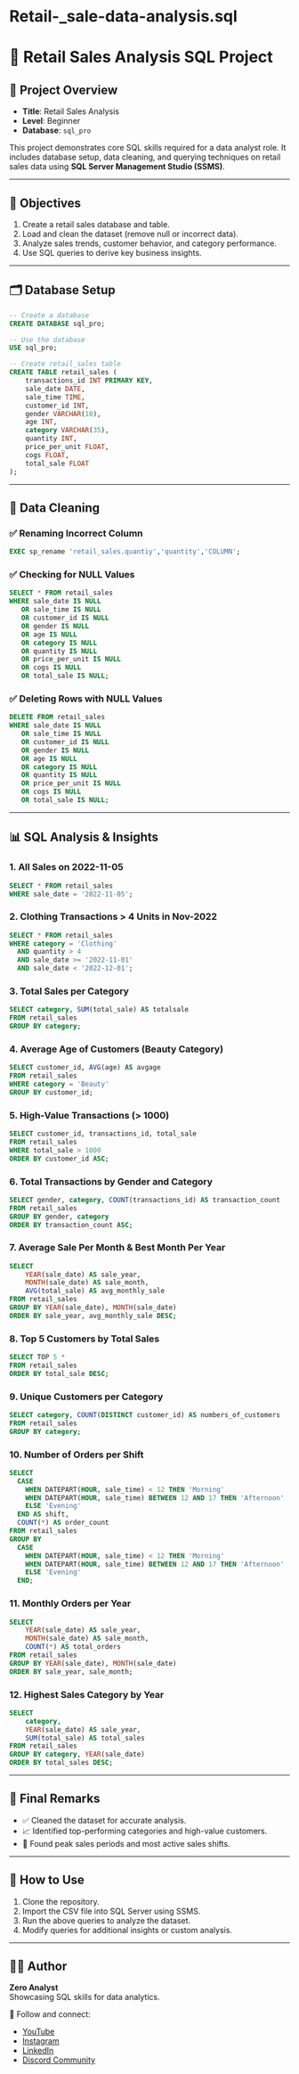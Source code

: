 # Retail-_sale-data-analysis.sql

# 🛒 Retail Sales Analysis SQL Project

## 📌 Project Overview

- **Title**: Retail Sales Analysis  
- **Level**: Beginner  
- **Database**: `sql_pro`

This project demonstrates core SQL skills required for a data analyst role. It includes database setup, data cleaning, and querying techniques on retail sales data using **SQL Server Management Studio (SSMS)**.

---

## 🎯 Objectives

1. Create a retail sales database and table.
2. Load and clean the dataset (remove null or incorrect data).
3. Analyze sales trends, customer behavior, and category performance.
4. Use SQL queries to derive key business insights.

---

## 🗂️ Database Setup

```sql
-- Create a database
CREATE DATABASE sql_pro;

-- Use the database
USE sql_pro;

-- Create retail_sales table
CREATE TABLE retail_sales (
    transactions_id INT PRIMARY KEY,
    sale_date DATE,
    sale_time TIME,
    customer_id INT,
    gender VARCHAR(10),
    age INT,
    category VARCHAR(35),
    quantity INT,
    price_per_unit FLOAT,
    cogs FLOAT,
    total_sale FLOAT
);
```

---

## 🧼 Data Cleaning

### ✅ Renaming Incorrect Column
```sql
EXEC sp_rename 'retail_sales.quantiy','quantity','COLUMN';
```

### ✅ Checking for NULL Values
```sql
SELECT * FROM retail_sales
WHERE sale_date IS NULL
   OR sale_time IS NULL
   OR customer_id IS NULL
   OR gender IS NULL
   OR age IS NULL
   OR category IS NULL
   OR quantity IS NULL
   OR price_per_unit IS NULL
   OR cogs IS NULL
   OR total_sale IS NULL;
```

### ✅ Deleting Rows with NULL Values
```sql
DELETE FROM retail_sales
WHERE sale_date IS NULL
   OR sale_time IS NULL
   OR customer_id IS NULL
   OR gender IS NULL
   OR age IS NULL
   OR category IS NULL
   OR quantity IS NULL
   OR price_per_unit IS NULL
   OR cogs IS NULL
   OR total_sale IS NULL;
```

---

## 📊 SQL Analysis & Insights

### 1. All Sales on 2022-11-05
```sql
SELECT * FROM retail_sales
WHERE sale_date = '2022-11-05';
```

### 2. Clothing Transactions > 4 Units in Nov-2022
```sql
SELECT * FROM retail_sales
WHERE category = 'Clothing'
  AND quantity > 4
  AND sale_date >= '2022-11-01'
  AND sale_date < '2022-12-01';
```

### 3. Total Sales per Category
```sql
SELECT category, SUM(total_sale) AS totalsale
FROM retail_sales
GROUP BY category;
```

### 4. Average Age of Customers (Beauty Category)
```sql
SELECT customer_id, AVG(age) AS avgage
FROM retail_sales
WHERE category = 'Beauty'
GROUP BY customer_id;
```

### 5. High-Value Transactions (> 1000)
```sql
SELECT customer_id, transactions_id, total_sale
FROM retail_sales
WHERE total_sale > 1000
ORDER BY customer_id ASC;
```

### 6. Total Transactions by Gender and Category
```sql
SELECT gender, category, COUNT(transactions_id) AS transaction_count
FROM retail_sales
GROUP BY gender, category
ORDER BY transaction_count ASC;
```

### 7. Average Sale Per Month & Best Month Per Year
```sql
SELECT 
    YEAR(sale_date) AS sale_year,
    MONTH(sale_date) AS sale_month,
    AVG(total_sale) AS avg_monthly_sale
FROM retail_sales
GROUP BY YEAR(sale_date), MONTH(sale_date)
ORDER BY sale_year, avg_monthly_sale DESC;
```

### 8. Top 5 Customers by Total Sales
```sql
SELECT TOP 5 * 
FROM retail_sales
ORDER BY total_sale DESC;
```

### 9. Unique Customers per Category
```sql
SELECT category, COUNT(DISTINCT customer_id) AS numbers_of_customers
FROM retail_sales
GROUP BY category;
```

### 10. Number of Orders per Shift
```sql
SELECT 
  CASE
    WHEN DATEPART(HOUR, sale_time) < 12 THEN 'Morning'
    WHEN DATEPART(HOUR, sale_time) BETWEEN 12 AND 17 THEN 'Afternoon'
    ELSE 'Evening'
  END AS shift,
  COUNT(*) AS order_count
FROM retail_sales
GROUP BY 
  CASE
    WHEN DATEPART(HOUR, sale_time) < 12 THEN 'Morning'
    WHEN DATEPART(HOUR, sale_time) BETWEEN 12 AND 17 THEN 'Afternoon'
    ELSE 'Evening'
  END;
```

### 11. Monthly Orders per Year
```sql
SELECT 
    YEAR(sale_date) AS sale_year,
    MONTH(sale_date) AS sale_month,
    COUNT(*) AS total_orders
FROM retail_sales
GROUP BY YEAR(sale_date), MONTH(sale_date)
ORDER BY sale_year, sale_month;
```

### 12. Highest Sales Category by Year
```sql
SELECT 
    category,
    YEAR(sale_date) AS sale_year,
    SUM(total_sale) AS total_sales
FROM retail_sales
GROUP BY category, YEAR(sale_date)
ORDER BY total_sales DESC;
```

---

## 🧾 Final Remarks

- ✅ Cleaned the dataset for accurate analysis.
- 📈 Identified top-performing categories and high-value customers.
- 📅 Found peak sales periods and most active sales shifts.

---

## 📂 How to Use

1. Clone the repository.
2. Import the CSV file into SQL Server using SSMS.
3. Run the above queries to analyze the dataset.
4. Modify queries for additional insights or custom analysis.

---

## 🙋‍♂️ Author

**Zero Analyst**  
Showcasing SQL skills for data analytics.

📌 Follow and connect:
- [YouTube](https://www.youtube.com/@zero_analyst)
- [Instagram](https://www.instagram.com/zero_analyst/)
- [LinkedIn](https://www.linkedin.com/in/najirr)
- [Discord Community](https://discord.gg/36h5f2Z5PK)
